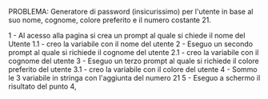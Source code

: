 PROBLEMA: Generatore di password (insicurissimo) per l'utente in base al suo nome, cognome, colore preferito e il numero costante 21.

1 - Al acesso alla pagina si crea un prompt al quale si chiede il nome del Utente
    1.1 - creo la variabile con il nome del utente
2 - Eseguo un secondo prompt al quale si richiede il cognome del utente
    2.1 - creo la variabile con il cognome del utente
3 - Eseguo un terzo prompt al quale si richiede il colore preferito del utente
    3.1 - creo la variabile con il colore del utente
4 - Sommo le 3 variabile in stringa con l'aggiunta del numero 21
5 - Eseguo a schermo il risultato del punto 4,